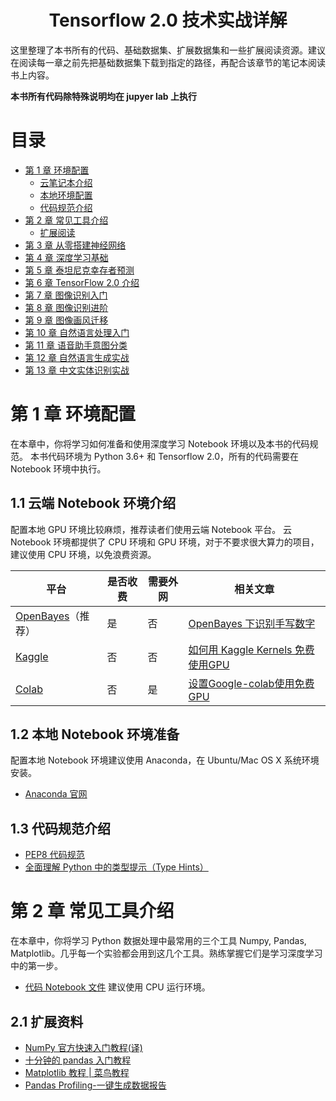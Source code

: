 <!-- prettier-ignore-start -->
<!-- markdownlint-disable -->
<h1 align="center">
    <a>Tensorflow 2.0 技术实战详解</a>
</h1>

这里整理了本书所有的代码、基础数据集、扩展数据集和一些扩展阅读资源。建议在阅读每一章之前先把基础数据集下载到指定的路径，再配合该章节的笔记本阅读书上内容。

**本书所有代码除特殊说明均在 jupyer lab 上执行**

<!-- markdownlint-enable -->
<!-- prettier-ignore-end -->

# 目录

- [第 1 章 环境配置](#第-1-章-环境配置)
  - [云笔记本介绍](#11-云端-Notebook-介绍)
  - [本地环境配置](#12-本地-Notebook-环境准备)
  - [代码规范介绍](#13-代码规范介绍)
- [第 2 章 常见工具介绍](#第-2-章-常见工具介绍)
  - [扩展阅读](#21-扩展阅读)
- [第 3 章 从零搭建神经网络](#第-3-章-从零搭建神经网络)
- [第 4 章 深度学习基础](#第-4-章-深度学习基础)
- [第 5 章 泰坦尼克幸存者预测](#第-5-章-泰坦尼克幸存者预测)
- [第 6 章 TensorFlow 2.0 介绍](#第-6-章-tensorflow-20-介绍)
- [第 7 章 图像识别入门](#第-7-章-图像识别入门)
- [第 8 章 图像识别进阶](#第-8-章-图像识别进阶)
- [第 9 章 图像画风迁移](#第-9-章-图像画风迁移)
- [第 10 章 自然语言处理入门](#第-10-章-自然语言处理入门)
- [第 11 章 语音助手意图分类](#第-11-章-语音助手意图分类)
- [第 12 章 自然语言生成实战](#第-12-章-自然语言生成实战)
- [第 13 章 中文实体识别实战](#第-13-章-中文实体识别实战)

# 第 1 章 环境配置

在本章中，你将学习如何准备和使用深度学习 Notebook 环境以及本书的代码规范。
本书代码环境为 Python 3.6+ 和 Tensorflow 2.0，所有的代码需要在 Notebook 环境中执行。

## 1.1 云端 Notebook 环境介绍

配置本地 GPU 环境比较麻烦，推荐读者们使用云端 Notebook 平台。
云 Notebook 环境都提供了 CPU 环境和 GPU 环境，对于不要求很大算力的项目，建议使用 CPU 环境，以免浪费资源。

| 平台                | 是否收费 | 需要外网 | 相关文章                            |
| ------------------- | -------- | -------- | -----------------------------------|
| [OpenBayes]（推荐） | 是       | 否       | [OpenBayes 下识别手写数字]          |
| [Kaggle]            | 否       | 否       | [如何用 Kaggle Kernels 免费使用GPU] |
| [Colab]             | 否       | 是       | [设置Google-colab使用免费GPU]       |

## 1.2 本地 Notebook 环境准备

配置本地 Notebook 环境建议使用 Anaconda，在 Ubuntu/Mac OS X 系统环境安装。

- [Anaconda 官网](https://www.anaconda.com/distribution/#download-section)

## 1.3 代码规范介绍

- [PEP8 代码规范](https://juejin.im/post/58b129b32f301e006c035a62)
- [全面理解 Python 中的类型提示（Type Hints）](https://sikasjc.github.io/2018/07/14/type-hint-in-python/)

# 第 2 章 常见工具介绍

在本章中，你将学习 Python 数据处理中最常用的三个工具 Numpy, Pandas, Matplotlib。几乎每一个实验都会用到这几个工具。熟练掌握它们是学习深度学习中的第一步。

- [代码 Notebook 文件](chapter-02.ipynb) 建议使用 CPU 运行环境。

## 2.1 扩展资料

- [NumPy 官方快速入门教程(译)](https://juejin.im/post/5a76d2c56fb9a063557d8357)
- [十分钟的 pandas 入门教程](https://ericfu.me/10-minutes-to-pandas/)
- [Matplotlib 教程 | 菜鸟教程](https://www.runoob.com/w3cnote/matplotlib-tutorial.html)
- [Pandas Profiling-一键生成数据报告](https://mathpretty.com/11152.html)

<!-- prettier-ignore-start -->
<!-- markdownlint-disable -->
[OpenBayes]: https://openbayes.com/
[OpenBayes 下识别手写数字]: https://openbayes.com/docs/tutorial-mnist/
[Kaggle]: https://www.kaggle.com
[如何用 Kaggle Kernels 免费使用GPU]: https://zhuanlan.zhihu.com/p/36824585
[Colab]: https://colab.research.google.com/
[设置Google-colab使用免费GPU]: https://gabriel1225.github.io/%E8%AE%BE%E7%BD%AEGoogle-colab%E4%BD%BF%E7%94%A8%E5%85%8D%E8%B4%B9GPU.html
<!-- markdownlint-enable -->
<!-- prettier-ignore-end -->